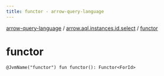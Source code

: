 ```yaml
---
title: functor - arrow-query-language
---
```


[arrow-query-language](../index.html) / [arrow.aql.instances.id.select](index.html) / [functor](./functor.html)

# functor

`@JvmName("functor") fun functor(): Functor<ForId>`
